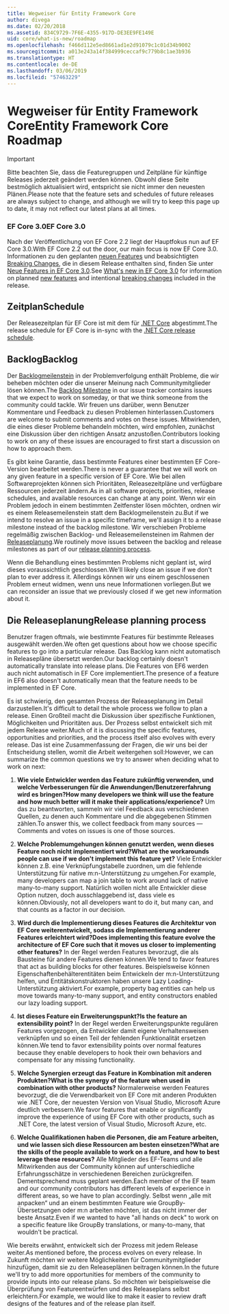 ```yaml
---
title: Wegweiser für Entity Framework Core
author: divega
ms.date: 02/20/2018
ms.assetid: 834C9729-7F6E-4355-917D-DE3EE9FE149E
uid: core/what-is-new/roadmap
ms.openlocfilehash: f466d112e5ed8661ad1e2d91079c1c01d34b9002
ms.sourcegitcommit: a013e243a14f384999ceccaf9c779b8c1ae3b936
ms.translationtype: HT
ms.contentlocale: de-DE
ms.lasthandoff: 03/06/2019
ms.locfileid: "57463229"
---
```

# <a name="entity-framework-core-roadmap"></a><span data-ttu-id="df9a3-102">Wegweiser für Entity Framework Core</span><span class="sxs-lookup"><span data-stu-id="df9a3-102">Entity Framework Core Roadmap</span></span>

> [!IMPORTANT]
> <span data-ttu-id="df9a3-103">Bitte beachten Sie, dass die Featuregruppen und Zeitpläne für künftige Releases jederzeit geändert werden können. Obwohl diese Seite bestmöglich aktualisiert wird, entspricht sie nicht immer den neuesten Plänen.</span><span class="sxs-lookup"><span data-stu-id="df9a3-103">Please note that the feature sets and schedules of future releases are always subject to change, and although we will try to keep this page up to date, it may not reflect our latest plans at all times.</span></span>

### <a name="ef-core-30"></a><span data-ttu-id="df9a3-104">EF Core 3.0</span><span class="sxs-lookup"><span data-stu-id="df9a3-104">EF Core 3.0</span></span>

<span data-ttu-id="df9a3-105">Nach der Veröffentlichung von EF Core 2.2 liegt der Hauptfokus nun auf EF Core 3.0.</span><span class="sxs-lookup"><span data-stu-id="df9a3-105">With EF Core 2.2 out the door, our main focus is now EF Core 3.0.</span></span>
<span data-ttu-id="df9a3-106">Informationen zu den geplanten [neuen Features](xref:core/what-is-new/ef-core-3.0/features) und beabsichtigten [Breaking Changes](xref:core/what-is-new/ef-core-3.0/breaking-changes), die in diesem Release enthalten sind, finden Sie unter [Neue Features in EF Core 3.0](xref:core/what-is-new/ef-core-3.0/index).</span><span class="sxs-lookup"><span data-stu-id="df9a3-106">See [What's new in EF Core 3.0](xref:core/what-is-new/ef-core-3.0/index) for information on planned [new features](xref:core/what-is-new/ef-core-3.0/features) and intentional [breaking changes](xref:core/what-is-new/ef-core-3.0/breaking-changes) included in the release.</span></span>

## <a name="schedule"></a><span data-ttu-id="df9a3-107">Zeitplan</span><span class="sxs-lookup"><span data-stu-id="df9a3-107">Schedule</span></span>

<span data-ttu-id="df9a3-108">Der Releasezeitplan für EF Core ist mit dem für [.NET Core](https://github.com/dotnet/core/blob/master/roadmap.md) abgestimmt.</span><span class="sxs-lookup"><span data-stu-id="df9a3-108">The release schedule for EF Core is in-sync with the [.NET Core release schedule](https://github.com/dotnet/core/blob/master/roadmap.md).</span></span>

## <a name="backlog"></a><span data-ttu-id="df9a3-109">Backlog</span><span class="sxs-lookup"><span data-stu-id="df9a3-109">Backlog</span></span>

<span data-ttu-id="df9a3-110">Der [Backlogmeilenstein](https://github.com/aspnet/EntityFrameworkCore/issues?q=is%3Aopen+is%3Aissue+milestone%3ABacklog+sort%3Areactions-%2B1-desc) in der Problemverfolgung enthält Probleme, die wir beheben möchten oder die unserer Meinung nach Communitymitglieder lösen können.</span><span class="sxs-lookup"><span data-stu-id="df9a3-110">The [Backlog Milestone](https://github.com/aspnet/EntityFrameworkCore/issues?q=is%3Aopen+is%3Aissue+milestone%3ABacklog+sort%3Areactions-%2B1-desc) in our issue tracker contains issues that we expect to work on someday, or that we think someone from the community could tackle.</span></span>
<span data-ttu-id="df9a3-111">Wir freuen uns darüber, wenn Benutzer Kommentare und Feedback zu diesen Problemen hinterlassen.</span><span class="sxs-lookup"><span data-stu-id="df9a3-111">Customers are welcome to submit comments and votes on these issues.</span></span>
<span data-ttu-id="df9a3-112">Mitwirkenden, die eines dieser Probleme behandeln möchten, wird empfohlen, zunächst eine Diskussion über den richtigen Ansatz anzustoßen.</span><span class="sxs-lookup"><span data-stu-id="df9a3-112">Contributors looking to work on any of these issues are encouraged to first start a discussion on how to approach them.</span></span>

<span data-ttu-id="df9a3-113">Es gibt keine Garantie, dass bestimmte Features einer bestimmten EF Core-Version bearbeitet werden.</span><span class="sxs-lookup"><span data-stu-id="df9a3-113">There is never a guarantee that we will work on any given feature in a specific version of EF Core.</span></span>
<span data-ttu-id="df9a3-114">Wie bei allen Softwareprojekten können sich Prioritäten, Releasezeitpläne und verfügbare Ressourcen jederzeit ändern.</span><span class="sxs-lookup"><span data-stu-id="df9a3-114">As in all software projects, priorities, release schedules, and available resources can change at any point.</span></span>
<span data-ttu-id="df9a3-115">Wenn wir ein Problem jedoch in einem bestimmten Zeitfenster lösen möchten, ordnen wir es einem Releasemeilenstein statt dem Backlogmeilenstein zu.</span><span class="sxs-lookup"><span data-stu-id="df9a3-115">But if we intend to resolve an issue in a specific timeframe, we'll assign it to a release milestone instead of the backlog milestone.</span></span>
<span data-ttu-id="df9a3-116">Wir verschieben Probleme regelmäßig zwischen Backlog- und Releasemeilensteinen im Rahmen der [Releaseplanung](#release-planning-process).</span><span class="sxs-lookup"><span data-stu-id="df9a3-116">We routinely move issues between the backlog and release milestones as part of our [release planning process](#release-planning-process).</span></span>

<span data-ttu-id="df9a3-117">Wenn die Behandlung eines bestimmten Problems nicht geplant ist, wird dieses voraussichtlich geschlossen.</span><span class="sxs-lookup"><span data-stu-id="df9a3-117">We'll likely close an issue if we don't plan to ever address it.</span></span>
<span data-ttu-id="df9a3-118">Allerdings können wir uns einem geschlossenen Problem erneut widmen, wenn uns neue Informationen vorliegen.</span><span class="sxs-lookup"><span data-stu-id="df9a3-118">But we can reconsider an issue that we previously closed if we get new information about it.</span></span>

## <a name="release-planning-process"></a><span data-ttu-id="df9a3-119">Die Releaseplanung</span><span class="sxs-lookup"><span data-stu-id="df9a3-119">Release planning process</span></span>

<span data-ttu-id="df9a3-120">Benutzer fragen oftmals, wie bestimmte Features für bestimmte Releases ausgewählt werden.</span><span class="sxs-lookup"><span data-stu-id="df9a3-120">We often get questions about how we choose specific features to go into a particular release.</span></span>
<span data-ttu-id="df9a3-121">Das Backlog kann nicht automatisch in Releasepläne übersetzt werden.</span><span class="sxs-lookup"><span data-stu-id="df9a3-121">Our backlog certainly doesn't automatically translate into release plans.</span></span>
<span data-ttu-id="df9a3-122">Die Features von EF6 werden auch nicht automatisch in EF Core implementiert.</span><span class="sxs-lookup"><span data-stu-id="df9a3-122">The presence of a feature in EF6 also doesn't automatically mean that the feature needs to be implemented in EF Core.</span></span>

<span data-ttu-id="df9a3-123">Es ist schwierig, den gesamten Prozess der Releaseplanung im Detail darzustellen.</span><span class="sxs-lookup"><span data-stu-id="df9a3-123">It's difficult to detail the whole process we follow to plan a release.</span></span>
<span data-ttu-id="df9a3-124">Einen Großteil macht die Diskussion über spezifische Funktionen, Möglichkeiten und Prioritäten aus. Der Prozess selbst entwickelt sich mit jedem Release weiter.</span><span class="sxs-lookup"><span data-stu-id="df9a3-124">Much of it is discussing the specific features, opportunities and priorities, and the process itself also evolves with every release.</span></span>
<span data-ttu-id="df9a3-125">Das ist eine Zusammenfassung der Fragen, die wir uns bei der Entscheidung stellen, womit die Arbeit weitergehen soll:</span><span class="sxs-lookup"><span data-stu-id="df9a3-125">However, we can summarize the common questions we try to answer when deciding what to work on next:</span></span>

1. <span data-ttu-id="df9a3-126">**Wie viele Entwickler werden das Feature zukünftig verwenden, und welche Verbesserungen für die Anwendungen/Benutzererfahrung wird es bringen?**</span><span class="sxs-lookup"><span data-stu-id="df9a3-126">**How many developers we think will use the feature and how much better will it make their applications/experience?**</span></span> <span data-ttu-id="df9a3-127">Um das zu beantworten, sammeln wir viel Feedback aus verschiedenen Quellen, zu denen auch Kommentare und die abgegebenen Stimmen zählen.</span><span class="sxs-lookup"><span data-stu-id="df9a3-127">To answer this, we collect feedback from many sources — Comments and votes on issues is one of those sources.</span></span>

2. <span data-ttu-id="df9a3-128">**Welche Problemumgehungen können genutzt werden, wenn dieses Feature noch nicht implementiert wird?**</span><span class="sxs-lookup"><span data-stu-id="df9a3-128">**What are the workarounds people can use if we don't implement this feature yet?**</span></span> <span data-ttu-id="df9a3-129">Viele Entwickler können z.B. eine Verknüpfungstabelle zuordnen, um die fehlende Unterstützung für native m:n-Unterstützung zu umgehen.</span><span class="sxs-lookup"><span data-stu-id="df9a3-129">For example, many developers can map a join table to work around lack of native many-to-many support.</span></span> <span data-ttu-id="df9a3-130">Natürlich wollen nicht alle Entwickler diese Option nutzen, doch ausschlaggebend ist, dass viele es können.</span><span class="sxs-lookup"><span data-stu-id="df9a3-130">Obviously, not all developers want to do it, but many can, and that counts as a factor in our decision.</span></span>

3. <span data-ttu-id="df9a3-131">**Wird durch die Implementierung dieses Features die Architektur von EF Core weiterentwickelt, sodass die Implementierung anderer Features erleichtert wird?**</span><span class="sxs-lookup"><span data-stu-id="df9a3-131">**Does implementing this feature evolve the architecture of EF Core such that it moves us closer to implementing other features?**</span></span> <span data-ttu-id="df9a3-132">In der Regel werden Features bevorzugt, die als Bausteine für andere Features dienen können.</span><span class="sxs-lookup"><span data-stu-id="df9a3-132">We tend to favor features that act as building blocks for other features.</span></span> <span data-ttu-id="df9a3-133">Beispielsweise können Eigenschaftenbehälterentitäten beim Entwickeln der m:n-Unterstützung helfen, und Entitätskonstruktoren haben unsere Lazy Loading-Unterstützung aktiviert.</span><span class="sxs-lookup"><span data-stu-id="df9a3-133">For example, property bag entities can help us move towards many-to-many support, and entity constructors enabled our lazy loading support.</span></span>

4. <span data-ttu-id="df9a3-134">**Ist dieses Feature ein Erweiterungspunkt?**</span><span class="sxs-lookup"><span data-stu-id="df9a3-134">**Is the feature an extensibility point?**</span></span> <span data-ttu-id="df9a3-135">In der Regel werden Erweiterungspunkte regulären Features vorgezogen, da Entwickler damit eigene Verhaltensweisen verknüpfen und so einen Teil der fehlenden Funktionalität ersetzen können.</span><span class="sxs-lookup"><span data-stu-id="df9a3-135">We tend to favor extensibility points over normal features because they enable developers to hook their own behaviors and compensate for any missing functionality.</span></span>

5. <span data-ttu-id="df9a3-136">**Welche Synergien erzeugt das Feature in Kombination mit anderen Produkten?**</span><span class="sxs-lookup"><span data-stu-id="df9a3-136">**What is the synergy of the feature when used in combination with other products?**</span></span> <span data-ttu-id="df9a3-137">Normalerweise werden Features bevorzugt, die die Verwendbarkeit von EF Core mit anderen Produkten wie .NET Core, der neuesten Version von Visual Studio, Microsoft Azure deutlich verbessern.</span><span class="sxs-lookup"><span data-stu-id="df9a3-137">We favor features that enable or significantly improve the experience of using EF Core with other products, such as .NET Core, the latest version of Visual Studio, Microsoft Azure, etc.</span></span>

6. <span data-ttu-id="df9a3-138">**Welche Qualifikationen haben die Personen, die am Feature arbeiten, und wie lassen sich diese Ressourcen am besten einsetzen?**</span><span class="sxs-lookup"><span data-stu-id="df9a3-138">**What are the skills of the people available to work on a feature, and how to best leverage these resources?**</span></span> <span data-ttu-id="df9a3-139">Alle Mitglieder des EF-Teams und alle Mitwirkenden aus der Community können auf unterschiedliche Erfahrungsschätze in verschiedenen Bereichen zurückgreifen. Dementsprechend muss geplant werden.</span><span class="sxs-lookup"><span data-stu-id="df9a3-139">Each member of the EF team and our community contributors has different levels of experience in different areas, so we have to plan accordingly.</span></span> <span data-ttu-id="df9a3-140">Selbst wenn „alle mit anpacken“ und an einem bestimmten Feature wie GroupBy-Übersetzungen oder m:n arbeiten möchten, ist das nicht immer der beste Ansatz.</span><span class="sxs-lookup"><span data-stu-id="df9a3-140">Even if we wanted to have "all hands on deck" to work on a specific feature like GroupBy translations, or many-to-many, that wouldn't be practical.</span></span>

<span data-ttu-id="df9a3-141">Wie bereits erwähnt, entwickelt sich der Prozess mit jedem Release weiter.</span><span class="sxs-lookup"><span data-stu-id="df9a3-141">As mentioned before, the process evolves on every release.</span></span>
<span data-ttu-id="df9a3-142">In Zukunft möchten wir weitere Möglichkeiten für Communitymitglieder hinzufügen, damit sie zu den Releaseplänen beitragen können.</span><span class="sxs-lookup"><span data-stu-id="df9a3-142">In the future we'll try to add more opportunities for members of the community to provide inputs into our release plans.</span></span>
<span data-ttu-id="df9a3-143">So möchten wir beispielsweise die Überprüfung von Featureentwürfen und des Releaseplans selbst erleichtern.</span><span class="sxs-lookup"><span data-stu-id="df9a3-143">For example, we would like to make it easier to review draft designs of the features and of the release plan itself.</span></span>
